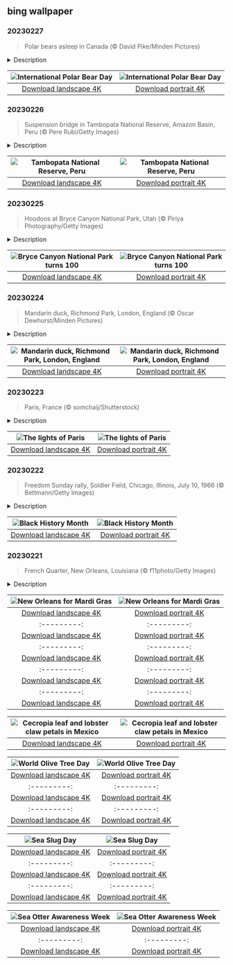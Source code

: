 ## bing wallpaper

### 20230227

> Polar bears asleep in Canada (© David Pike/Minden Pictures)

<details>
<summary>Description</summary>

> February 27 marks International Polar Bear Day—an effort to raise awareness of the enormous threats polar bears face due to climate change. Polar bears need Arctic pack ice to hunt on, but that ice is shrinking as the planet warms. While polar bears are excellent swimmers—so much so that they're classified as marine mammals—the Arctic ice is still a crucial part of their survival. Let's take this day to think about what we can do to help reduce climate change and protect polar bear habitats.
> 
> 
> 
> 

</details>

| ![International Polar Bear Day](https://cn.bing.com/th?id=OHR.PolarBearFrost_EN-US9888741440_UHD.jpg&pid=hp&w=400&h=224&rs=1&c=4) | ![International Polar Bear Day](https://cn.bing.com/th?id=OHR.PolarBearFrost_EN-US9888741440_1080x1920.jpg&pid=hp&w=155&h=315&rs=1&c=4) |
|:---------:|:---------:|
| [Download landscape 4K](https://cn.bing.com/th?id=OHR.PolarBearFrost_EN-US9888741440_UHD.jpg) | [Download portrait 4K](https://cn.bing.com/th?id=OHR.PolarBearFrost_EN-US9888741440_1080x1920.jpg) |

### 20230226

> Suspension bridge in Tambopata National Reserve, Amazon Basin, Peru (© Pere Rubi/Getty Images)

<details>
<summary>Description</summary>

> Those brave enough to step out over this suspension bridge will be treated to a macaw's-eye view of the Amazon rainforest, on which the survival of life on Earth depends. The vast Amazon biome, which spans 2.6 million square miles—an area twice the size of India—stores enormous amounts of carbon and supports approximately 10% of all known animal and plant species on Earth.
> 
> The Amazon River discharges more water than any other river on Earth, and almost 20% of all water that flows into the ocean first travels through the Amazon River basin. While almost two-thirds of the Amazon River basin lies in Brazil, it stretches across seven other countries, from the Andes Mountains to the Atlantic Ocean. This section of canopy is in Peru's Tambopata National Reserve, home to giant harpy eagles, macaws, jaguars, capybaras, sloths, and giant otters.
> 
> 

</details>

| ![Tambopata National Reserve, Peru](https://cn.bing.com/th?id=OHR.CanopyPeru_EN-US9715922202_UHD.jpg&pid=hp&w=400&h=224&rs=1&c=4) | ![Tambopata National Reserve, Peru](https://cn.bing.com/th?id=OHR.CanopyPeru_EN-US9715922202_1080x1920.jpg&pid=hp&w=155&h=315&rs=1&c=4) |
|:---------:|:---------:|
| [Download landscape 4K](https://cn.bing.com/th?id=OHR.CanopyPeru_EN-US9715922202_UHD.jpg) | [Download portrait 4K](https://cn.bing.com/th?id=OHR.CanopyPeru_EN-US9715922202_1080x1920.jpg) |

### 20230225

> Hoodoos at Bryce Canyon National Park, Utah (© Piriya Photography/Getty Images)

<details>
<summary>Description</summary>

> As the sun rises on Bryce Canyon, its snow-capped red rock formations start to glow. These slender towers are called hoodoos, and Bryce Canyon National Park has the highest concentration of them anywhere on Earth.
> 
> The hoodoos here have a soft base of sedimentary rock with a cap of more solid stone. The snow and frost of the Utah winter will eventually wear away the base, causing the cap to fall and leaving the remaining rock exposed to further erosion. Thankfully, these formations are still standing for now, allowing us to take in their natural majesty as the park celebrates its 100th anniversary.
> 
> 

</details>

| ![Bryce Canyon National Park turns 100](https://cn.bing.com/th?id=OHR.BryceAnniv_EN-US9498074213_UHD.jpg&pid=hp&w=400&h=224&rs=1&c=4) | ![Bryce Canyon National Park turns 100](https://cn.bing.com/th?id=OHR.BryceAnniv_EN-US9498074213_1080x1920.jpg&pid=hp&w=155&h=315&rs=1&c=4) |
|:---------:|:---------:|
| [Download landscape 4K](https://cn.bing.com/th?id=OHR.BryceAnniv_EN-US9498074213_UHD.jpg) | [Download portrait 4K](https://cn.bing.com/th?id=OHR.BryceAnniv_EN-US9498074213_1080x1920.jpg) |

### 20230224

> Mandarin duck, Richmond Park, London, England (© Oscar Dewhurst/Minden Pictures)

<details>
<summary>Description</summary>

> The cold, dreary backdrop of winter can be the perfect time to show off a little color. This male mandarin duck is doing just that with his handsome crest and vibrant plumage. Come molting season, he will look more like his brown-and-white female counterpart, except for his brightly colored beak.
> 
> Closely related to the North American wood duck, the mandarin duck is native to East Asia, but populations have been introduced to a variety of European countries as well as the British Isles. This drake is hunkering down in Richmond Park, London, a national nature reserve about three times the size of New York's Central Park, so hopefully he won't have too much trouble finding a mate come spring.
> 
> 

</details>

| ![Mandarin duck, Richmond Park, London, England](https://cn.bing.com/th?id=OHR.RichmondParkDuck_EN-US9381974155_UHD.jpg&pid=hp&w=400&h=224&rs=1&c=4) | ![Mandarin duck, Richmond Park, London, England](https://cn.bing.com/th?id=OHR.RichmondParkDuck_EN-US9381974155_1080x1920.jpg&pid=hp&w=155&h=315&rs=1&c=4) |
|:---------:|:---------:|
| [Download landscape 4K](https://cn.bing.com/th?id=OHR.RichmondParkDuck_EN-US9381974155_UHD.jpg) | [Download portrait 4K](https://cn.bing.com/th?id=OHR.RichmondParkDuck_EN-US9381974155_1080x1920.jpg) |

### 20230223

> Paris, France (© somchaij/Shutterstock)

<details>
<summary>Description</summary>

> As twilight turns to night, the city of Paris lights up. Streets and buildings are bathed in light, alongside grand monuments such as the Hôtel National des Invalides, whose famous dome shines out in our homepage image. It was built during the 17th century under Louis XIV, as a hospital and home for army veterans. It was also Louis XIV, known as the Sun King, who ordered streetlights to be erected throughout the city to light up dark alleys where lawbreakers might lurk. Parisians were also asked to put up lanterns and oil lamps, and place lit candles in their windows.
> 
> Today, the City of Light is a dream destination for travelers in search of museums, renowned cuisine, and a touch of romance. This beautiful city is brimming with history as well, serving up stunning gardens, world-famous monuments, and a labyrinth of catacombs beneath the city streets for those who seek to dine out on its cultural offerings.
> 
> 

</details>

| ![The lights of Paris](https://cn.bing.com/th?id=OHR.BlueWinterParis_EN-US2358774284_UHD.jpg&pid=hp&w=400&h=224&rs=1&c=4) | ![The lights of Paris](https://cn.bing.com/th?id=OHR.BlueWinterParis_EN-US2358774284_1080x1920.jpg&pid=hp&w=155&h=315&rs=1&c=4) |
|:---------:|:---------:|
| [Download landscape 4K](https://cn.bing.com/th?id=OHR.BlueWinterParis_EN-US2358774284_UHD.jpg) | [Download portrait 4K](https://cn.bing.com/th?id=OHR.BlueWinterParis_EN-US2358774284_1080x1920.jpg) |

### 20230222

> Freedom Sunday rally, Soldier Field, Chicago, Illinois, July 10, 1966 (© Bettmann/Getty Images)

<details>
<summary>Description</summary>

> As Black History Month winds down, we're remembering the Freedom Sunday rally at Chicago's Soldier Field, which took place on July 10, 1966. More than 30,000 people listened to Dr. Martin Luther King Jr. speak powerfully about racial injustices in the housing industry. The Chicago Freedom Movement had begun a year earlier when local civil rights groups invited Dr. King to lead demonstrations against segregation in education and housing as well as employment discrimination. The movement lasted from mid-1965 to early 1967 and is credited with inspiring the Fair Housing Act, passed by Congress in 1968.
> 
> 
> 
> 

</details>

| ![Black History Month](https://cn.bing.com/th?id=OHR.FreedomRallyChi_EN-US2565810173_UHD.jpg&pid=hp&w=400&h=224&rs=1&c=4) | ![Black History Month](https://cn.bing.com/th?id=OHR.FreedomRallyChi_EN-US2565810173_1080x1920.jpg&pid=hp&w=155&h=315&rs=1&c=4) |
|:---------:|:---------:|
| [Download landscape 4K](https://cn.bing.com/th?id=OHR.FreedomRallyChi_EN-US2565810173_UHD.jpg) | [Download portrait 4K](https://cn.bing.com/th?id=OHR.FreedomRallyChi_EN-US2565810173_1080x1920.jpg) |

### 20230221

> French Quarter, New Orleans, Louisiana (© f11photo/Getty Images)

<details>
<summary>Description</summary>

> Welcome to Mardi Gras! This festivity marks the end of Carnival season, which is observed in many countries. Mardi Gras is especially big here in New Orleans, where it has been celebrated since the 18th century. Today, the streets of New Orleans will be filled with raucous Mardi Gras parades led by social clubs called 'krewes.' Krewe members atop the floats throw beads and trinkets to cheering crowds along the sidewalks.
> 
> Mardi Gras means 'Fat Tuesday' in French. It refers to the enjoyment of typically decadent foods before the start of 40 traditional days of fasting that go with the season of Lent in the Christian calendar.
> 
> 

</details>

| ![New Orleans for Mardi Gras](https://cn.bing.com/th?id=OHR.MardiGrasNOLA_EN-US1003373004_UHD.jpg&pid=hp&w=400&h=224&rs=1&c=4) | ![New Orleans for Mardi Gras](https://cn.bing.com/th?id=OHR.MardiGrasNOLA_EN-US1003373004_1080x1920.jpg&pid=hp&w=155&h=315&rs=1&c=4) |
|:---------:|:---------:|
| [Download landscape 4K](https://cn.bing.com/th?id=OHR.MardiGrasNOLA_EN-US1003373004_UHD.jpg) | [Download portrait 4K](https://cn.bing.com/th?id=OHR.MardiGrasNOLA_EN-US1003373004_1080x1920.jpg) |tps://cn.bing.com/th?id=OHR.PresDayDC_EN-US2054662773_UHD.jpg) | [Download portrait 4K](https://cn.bing.com/th?id=OHR.PresDayDC_EN-US2054662773_1080x1920.jpg) |HD.jpg) | [Download portrait 4K](https://cn.bing.com/th?id=OHR.MauiWhale_EN-US1928366389_1080x1920.jpg) |N-US1839710567_1080x1920.jpg) |rs=1&c=4) |
|:---------:|:---------:|
| [Download landscape 4K](https://cn.bing.com/th?id=OHR.BirdcountAllen_EN-US1766542066_UHD.jpg) | [Download portrait 4K](https://cn.bing.com/th?id=OHR.BirdcountAllen_EN-US1766542066_1080x1920.jpg) |N-US1380797135_UHD.jpg) | [Download portrait 4K](https://cn.bing.com/th?id=OHR.OtaruIgloo_EN-US1380797135_1080x1920.jpg) |ng.com/th?id=OHR.DarkSkiesDV_EN-US5129041284_UHD.jpg) | [Download portrait 4K](https://cn.bing.com/th?id=OHR.DarkSkiesDV_EN-US5129041284_1080x1920.jpg) |957261511_UHD.jpg) | [Download portrait 4K](https://cn.bing.com/th?id=OHR.EpidaurusGreece_EN-US0957261511_1080x1920.jpg) |s=1&c=4) |
|:---------:|:---------:|
| [Download landscape 4K](https://cn.bing.com/th?id=OHR.NorwayRestArea_EN-US3474268008_UHD.jpg) | [Download portrait 4K](https://cn.bing.com/th?id=OHR.NorwayRestArea_EN-US3474268008_1080x1920.jpg) |d=hp&w=155&h=315&rs=1&c=4) |
|:---------:|:---------:|
| [Download landscape 4K](https://cn.bing.com/th?id=OHR.MonarchPismo_EN-US3162751009_UHD.jpg) | [Download portrait 4K](https://cn.bing.com/th?id=OHR.MonarchPismo_EN-US3162751009_1080x1920.jpg) |h?id=OHR.HeronGiving_EN-US9774285216_1080x1920.jpg) |693219784_UHD.jpg&pid=hp&w=400&h=224&rs=1&c=4) | ![Red Planet Day](https://cn.bing.com/th?id=OHR.RedPlanetDay_EN-US9693219784_1080x1920.jpg&pid=hp&w=155&h=315&rs=1&c=4) |
|:---------:|:---------:|
| [Download landscape 4K](https://cn.bing.com/th?id=OHR.RedPlanetDay_EN-US9693219784_UHD.jpg) | [Download portrait 4K](https://cn.bing.com/th?id=OHR.RedPlanetDay_EN-US9693219784_1080x1920.jpg) |r claw is often cultivated as an ornamental plant for tropical gardens. Gardeners looking to attract birds love the Heliconia because its plentiful nectar draws hummingbirds to its downward-facing flowers. Those same flowers have special recognition in Bolivia as 'patujú,' the national flower, which appears on one of the country's flags.
> 
> 

</details>

| ![Cecropia leaf and lobster claw petals in Mexico](https://cn.bing.com/th?id=OHR.Cecropia_EN-US9602789937_UHD.jpg&pid=hp&w=400&h=224&rs=1&c=4) | ![Cecropia leaf and lobster claw petals in Mexico](https://cn.bing.com/th?id=OHR.Cecropia_EN-US9602789937_1080x1920.jpg&pid=hp&w=155&h=315&rs=1&c=4) |
|:---------:|:---------:|
| [Download landscape 4K](https://cn.bing.com/th?id=OHR.Cecropia_EN-US9602789937_UHD.jpg) | [Download portrait 4K](https://cn.bing.com/th?id=OHR.Cecropia_EN-US9602789937_1080x1920.jpg) |though olive trees do not grow very tall, usually no more than 30 feet, they live a very long time. One of the oldest known trees in the world, in Portugal, is believed to be 3,350 years old. Many live for millennia, their trunks growing thick and gnarled, and their branches bearing fruit century after century. As civilizations rise and fall around them, these hardy trees remain resilient and steadfast.
> 
> 

</details>

| ![World Olive Tree Day](https://cn.bing.com/th?id=OHR.OliveTreeDay_EN-US9460125670_UHD.jpg&pid=hp&w=400&h=224&rs=1&c=4) | ![World Olive Tree Day](https://cn.bing.com/th?id=OHR.OliveTreeDay_EN-US9460125670_1080x1920.jpg&pid=hp&w=155&h=315&rs=1&c=4) |
|:---------:|:---------:|
| [Download landscape 4K](https://cn.bing.com/th?id=OHR.OliveTreeDay_EN-US9460125670_UHD.jpg) | [Download portrait 4K](https://cn.bing.com/th?id=OHR.OliveTreeDay_EN-US9460125670_1080x1920.jpg) |pid=hp&w=155&h=315&rs=1&c=4) |
|:---------:|:---------:|
| [Download landscape 4K](https://cn.bing.com/th?id=OHR.MonksMound_EN-US9323884241_UHD.jpg) | [Download portrait 4K](https://cn.bing.com/th?id=OHR.MonksMound_EN-US9323884241_1080x1920.jpg) |](https://cn.bing.com/th?id=OHR.Calacas_EN-US6430903741_UHD.jpg) | [Download portrait 4K](https://cn.bing.com/th?id=OHR.Calacas_EN-US6430903741_1080x1920.jpg) |.com/th?id=OHR.SealRiver_EN-US6267835630_1080x1920.jpg&pid=hp&w=155&h=315&rs=1&c=4) |
|:---------:|:---------:|
| [Download landscape 4K](https://cn.bing.com/th?id=OHR.SealRiver_EN-US6267835630_UHD.jpg) | [Download portrait 4K](https://cn.bing.com/th?id=OHR.SealRiver_EN-US6267835630_1080x1920.jpg) |e a more fitting name. Someone call Terry.
> 
> 

</details>

| ![Sea Slug Day](https://cn.bing.com/th?id=OHR.SeaAngel_EN-US5531672696_UHD.jpg&pid=hp&w=400&h=224&rs=1&c=4) | ![Sea Slug Day](https://cn.bing.com/th?id=OHR.SeaAngel_EN-US5531672696_1080x1920.jpg&pid=hp&w=155&h=315&rs=1&c=4) |
|:---------:|:---------:|
| [Download landscape 4K](https://cn.bing.com/th?id=OHR.SeaAngel_EN-US5531672696_UHD.jpg) | [Download portrait 4K](https://cn.bing.com/th?id=OHR.SeaAngel_EN-US5531672696_1080x1920.jpg) |OHR.DarkSkyAcadia_EN-US6966527964_1080x1920.jpg) |.bing.com/th?id=OHR.GoldenJellyfish_EN-US6743816471_1080x1920.jpg&pid=hp&w=155&h=315&rs=1&c=4) |
|:---------:|:---------:|
| [Download landscape 4K](https://cn.bing.com/th?id=OHR.GoldenJellyfish_EN-US6743816471_UHD.jpg) | [Download portrait 4K](https://cn.bing.com/th?id=OHR.GoldenJellyfish_EN-US6743816471_1080x1920.jpg) |ng.com/th?id=OHR.LastDollarRoad_EN-US7923638318_UHD.jpg&pid=hp&w=400&h=224&rs=1&c=4) | ![First day of autumn](https://cn.bing.com/th?id=OHR.LastDollarRoad_EN-US7923638318_1080x1920.jpg&pid=hp&w=155&h=315&rs=1&c=4) |
|:---------:|:---------:|
| [Download landscape 4K](https://cn.bing.com/th?id=OHR.LastDollarRoad_EN-US7923638318_UHD.jpg) | [Download portrait 4K](https://cn.bing.com/th?id=OHR.LastDollarRoad_EN-US7923638318_1080x1920.jpg) |ppers who hunted otters to near extinction before they were protected by law. Although sea otter populations have rebounded, they are still considered endangered. Otters live along the Pacific Coast of North America, from California up to Alaska. Although they can walk on land, they almost never find the need or desire to, even when it's nap time. When they're ready for a snooze, they'll raft up, wrap themselves in a strand of kelp to keep them from drifting away, and recline on the world's biggest waterbed.

</details>

| ![Sea Otter Awareness Week](https://cn.bing.com/th?id=OHR.SitkaOtters_EN-US7714053956_UHD.jpg&pid=hp&w=400&h=224&rs=1&c=4) | ![Sea Otter Awareness Week](https://cn.bing.com/th?id=OHR.SitkaOtters_EN-US7714053956_1080x1920.jpg&pid=hp&w=155&h=315&rs=1&c=4) |
|:---------:|:---------:|
| [Download landscape 4K](https://cn.bing.com/th?id=OHR.SitkaOtters_EN-US7714053956_UHD.jpg) | [Download portrait 4K](https://cn.bing.com/th?id=OHR.SitkaOtters_EN-US7714053956_1080x1920.jpg) |oo_EN-US7569665443_UHD.jpg&pid=hp&w=400&h=224&rs=1&c=4) | ![World Bamboo Day](https://cn.bing.com/th?id=OHR.ArashiyamaBamboo_EN-US7569665443_1080x1920.jpg&pid=hp&w=155&h=315&rs=1&c=4) |
|:---------:|:---------:|
| [Download landscape 4K](https://cn.bing.com/th?id=OHR.ArashiyamaBamboo_EN-US7569665443_UHD.jpg) | [Download portrait 4K](https://cn.bing.com/th?id=OHR.ArashiyamaBamboo_EN-US7569665443_1080x1920.jpg) |